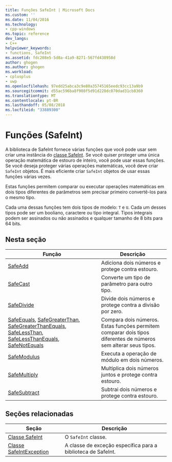 ```yaml
---
title: Funções SafeInt | Microsoft Docs
ms.custom: ''
ms.date: 11/04/2016
ms.technology:
- cpp-windows
ms.topic: reference
dev_langs:
- C++
helpviewer_keywords:
- functions, SafeInt
ms.assetid: fdc208e5-5d8a-41a9-8271-567fd438958d
author: ghogen
ms.author: ghogen
ms.workload:
- cplusplus
- uwp
ms.openlocfilehash: 97edd25abca3c9e80a35745165eedc93cc13a9b9
ms.sourcegitcommit: d55ac596ba8f908f5d91d228dc070dad31cb8360
ms.translationtype: MT
ms.contentlocale: pt-BR
ms.lasthandoff: 05/08/2018
ms.locfileid: "33889300"
---
```

# <a name="safeint-functions"></a>Funções (SafeInt)
A biblioteca de SafeInt fornece várias funções que você pode usar sem criar uma instância do [classe SafeInt](../windows/safeint-class.md). Se você quiser proteger uma única operação matemática de estouro de inteiro, você pode usar essas funções. Se você deseja proteger várias operações matemáticas, você deve criar `SafeInt` objetos. É mais eficiente criar `SafeInt` objetos de usar essas funções várias vezes.  
  
 Estas funções permitem comparar ou executar operações matemáticas em dois tipos diferentes de parâmetros sem precisar primeiro convertê-los para o mesmo tipo.  
  
 Cada uma dessas funções tem dois tipos de modelo: `T` e `U`. Cada um desses tipos pode ser um booliano, caractere ou tipo integral. Tipos integrais podem ser assinados ou não assinados e qualquer tamanho de 8 bits para 64 bits.  
  
## <a name="in-this-section"></a>Nesta seção  
  
|Função|Descrição|  
|--------------|-----------------|  
|[SafeAdd](../windows/safeadd.md)|Adiciona dois números e protege contra estouro.|  
|[SafeCast](../windows/safecast.md)|Converte um tipo de parâmetro para outro tipo.|  
|[SafeDivide](../windows/safedivide.md)|Divide dois números e protege contra a divisão por zero.|  
|[SafeEquals](../windows/safeequals.md), [SafeGreaterThan](../windows/safegreaterthan.md), [SafeGreaterThanEquals](../windows/safegreaterthanequals.md), [SafeLessThan](../windows/safelessthan.md), [SafeLessThanEquals](../windows/safelessthanequals.md), [ SafeNotEquals](../windows/safenotequals.md)|Compara dois números. Estas funções permitem comparar dois tipos diferentes de números sem alterar seus tipos.|  
|[SafeModulus](../windows/safemodulus.md)|Executa a operação de módulo em dois números.|  
|[SafeMultiply](../windows/safemultiply.md)|Multiplica dois números juntos e protege contra estouro.|  
|[SafeSubtract](../windows/safesubtract.md)|Subtrai dois números e protege contra estouro.|  
  
## <a name="related-sections"></a>Seções relacionadas  
  
|Seção|Descrição|  
|-------------|-----------------|  
|[Classe SafeInt](../windows/safeint-class.md)|O `SafeInt` classe.|  
|[Classe SafeIntException](../windows/safeintexception-class.md)|A classe de exceção específica para a biblioteca de SafeInt.|